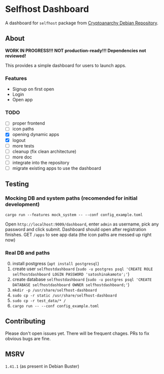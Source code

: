 # Selfhost Dashboard

A dashboard for `selfhost` package from [Cryptoanarchy Debian Repository](https://deb.ln-ask.me).

## About

**WORK IN PROGRESS!!! NOT production-ready!!! Dependencies not reviewed!**

This provides a simple dashboard for users to launch apps.

### Features

* Signup on first open
* Login
* Open app

### TODO

- [ ] proper frontend
- [ ] icon paths
- [x] opening dynamic apps
- [x] logout
- [ ] more tests
- [ ] cleanup (fix clean architecture)
- [ ] more doc
- [ ] integrate into the repository
- [ ] migrate existing apps to use the dashboard

## Testing

### Mocking DB and system paths (recomended for initial development)

`cargo run --features mock_system -- --conf config_example.toml`

Open `http://localhost:9009/dashboard`, enter `admin` as username, pick any password and click submit.
Dashboard should open after registration finishes.
GET `/apps` to see app data (the icon paths are messed up right now)

### Real DB and paths

0. install postgress (`apt install postgresql`)
1. create user `selfhostdashboard` (`sudo -u postgres psql 'CREATE ROLE selfhostdashboard LOGIN PASSWORD 'satoshinakamoto';'`)
2. create database `selfhostdashboard` (`sudo -u postgres psql 'CREATE DATABASE selfhostdashboard OWNER selfhostdashboard;'`)
3. `mkdir -p /usr/share/selfhost-dashboard`
4. `sudo cp -r static /usr/share/selfhost-dashboard`
5. `sudo cp -r test_data/* /`
6. `cargo run -- --conf config_example.toml`

## Contributing

Please don't open issues yet.
There will be frequent chages.
PRs to fix obvious bugs are fine.

## MSRV

`1.41.1` (as present in Debian Buster)
